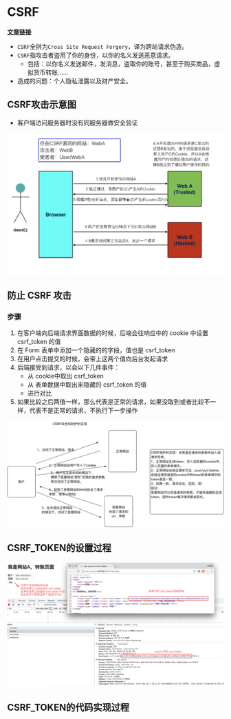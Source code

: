 # CSRF
[**文章链接**](https://studygolang.com/articles/9925)

- `CSRF`全拼为`Cross Site Request Forgery`，译为跨站请求伪造。
- `CSRF`指攻击者盗用了你的身份，以你的名义发送恶意请求。
  - 包括：以你名义发送邮件，发消息，盗取你的账号，甚至于购买商品，虚拟货币转账......
- 造成的问题：个人隐私泄露以及财产安全。

## CSRF攻击示意图

- 客户端访问服务器时没有同服务器做安全验证

![CSR](./assets/CSRF攻击过程.png)

## 防止 CSRF 攻击

### 步骤

1. 在客户端向后端请求界面数据的时候，后端会往响应中的 cookie 中设置 csrf_token 的值
2. 在 Form 表单中添加一个隐藏的的字段，值也是 csrf_token
3. 在用户点击提交的时候，会带上这两个值向后台发起请求
4. 后端接受到请求，以会以下几件事件：
   - 从 cookie中取出 csrf_token
   - 从 表单数据中取出来隐藏的 csrf_token 的值
   - 进行对比
5. 如果比较之后两值一样，那么代表是正常的请求，如果没取到或者比较不一样，代表不是正常的请求，不执行下一步操作

![CSR](./assets/CSRF攻击和防护的实现.jpg)

## CSRF_TOKEN的设置过程

![SRF](./assets/CSRF_TOKEN设置值.png)



## CSRF_TOKEN的代码实现过程

